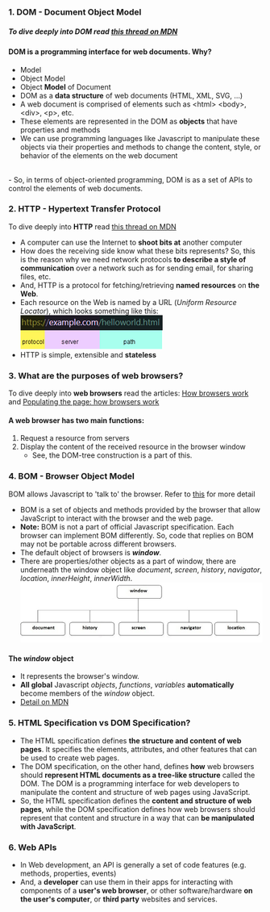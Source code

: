 ### 1. DOM - Document Object Model
##### To dive deeply into DOM read [this thread on MDN](https://developer.mozilla.org/en-US/docs/Web/API/Document_Object_Model)

#### DOM is a programming interface for web documents. Why?
- Model
- Object Model
- Object **Model** of Document
- DOM as a **data structure** of web documents (HTML, XML, SVG, ...)
- A web document is comprised of elements such as &lt;html&gt; &lt;body&gt;, &lt;div&gt;, &lt;p&gt;, etc.
- These elements are represented in the DOM as **objects** that have properties and methods
- We can use programming languages like Javascript to manipulate these objects via their properties and methods to change the content, style, or behavior of the elements on the web document 
<br/>
- So, in terms of object-oriented programming, DOM is as a set of APIs to control the elements of web documents.

### 2. HTTP - Hypertext Transfer Protocol 
To dive deeply into **HTTP** read [this thread on MDN](https://developer.mozilla.org/en-US/docs/Web/HTTP/Basics_of_HTTP)
- A computer can use the Internet to **shoot bits at** another computer
- How does the receiving side know what these bits represents? So, this is the reason why we need network protocols **to describe a style of communication** over a network such as for sending email, for sharing files, etc.
- And, HTTP is a protocol for fetching/retrieving **named resources** on **the Web**.
- Each resource on the Web is named by a URL (_Uniform Resource Locator_), which looks something like this:
![a resource on the web](imgs/basic/web_resource.png)
- HTTP is simple, extensible and **stateless**

### 3. What are the purposes of web browsers?
To dive deeply into **web browsers** read the articles: [How browsers work](https://web.dev/howbrowserswork/) and  [Populating the page: how browsers work](https://developer.mozilla.org/en-US/docs/Web/Performance/How_browsers_work)

#### A web browser has two main functions:
1. Request a resource from servers
2. Display the content of the received resource in the browser window
   - See, the DOM-tree construction is a part of this.  

### 4. BOM - Browser Object Model
BOM allows Javascript to 'talk to' the browser. Refer to [this](https://www.javatpoint.com/browser-object-model) for more detail
- BOM is a set of objects and methods provided by the browser that allow JavaScript to interact with the browser and the web page.
- **Note:** BOM is not a part of official Javascript specification. Each browser can implement BOM differently. So, code that replies on BOM may not be portable across different browsers. 
- The default object of browsers is **_window_**. 
- There are properties/other objects as a part of window, there are underneath the window object like _document_, _screen_, _history_, _navigator_, _location_, _innerHeight_, _innerWidth_.
![parts of window object](imgs/basic/bom.jpg)
#### The **_window_** object
- It represents the browser's window.
- **All global** Javascript _objects_, _functions_, _variables_ **automatically** become members of the _window_ object.
- [Detail on MDN](https://developer.mozilla.org/en-US/docs/Web/API/Window)

### 5. HTML Specification vs DOM Specification?
- The HTML specification defines **the structure and content of web pages**. It specifies the elements, attributes, and other features that can be used to create web pages.
- The DOM specification, on the other hand, defines **how** web browsers should **represent HTML documents as a tree-like structure** called the DOM. The DOM is a programming interface for web developers to manipulate the content and structure of web pages using JavaScript.
- So, the HTML specification defines the **content and structure of web pages**, while the DOM specification defines how web browsers should represent that content and structure in a way that can **be manipulated with JavaScript**.

### 6. Web APIs
- In Web development, an API is generally a set of code features (e.g. methods, properties, events)
- And, a **developer** can use them in their apps for interacting with components of a **user's web browser**, or other software/hardware **on the user's computer**, or **third party** websites and services.